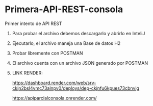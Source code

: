 # Primera-API-REST-consola

Primer intento de API REST

1) Para probar el archivo debemos descargarlo y abrirlo en InteliJ
2) Ejecutarlo, el archivo maneja una Base de datos H2
3) Probar libremente con POSTMAN
4) El archivo cuenta con un archivo JSON generado por POSTMAN

5) LINK RENDER:


   https://dashboard.render.com/web/srv-ckjn2bsl4vmc73alnpv0/deploys/dep-ckjnfu6kpues73cbnvig


   https://apiparcialconsola.onrender.com/
